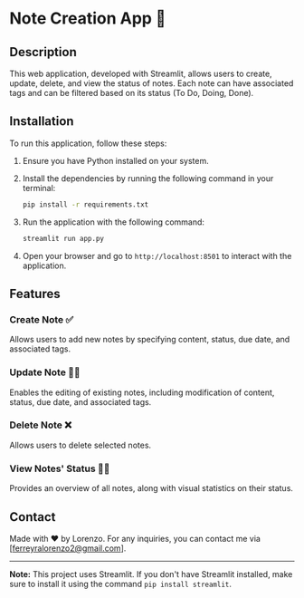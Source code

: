 # Note Creation App 📝

## Description
This web application, developed with Streamlit, allows users to create, update, delete, and view the status of notes. Each note can have associated tags and can be filtered based on its status (To Do, Doing, Done).

## Installation
To run this application, follow these steps:

1. Ensure you have Python installed on your system.
2. Install the dependencies by running the following command in your terminal:

    ```bash
    pip install -r requirements.txt
    ```

3. Run the application with the following command:

    ```bash
    streamlit run app.py
    ```

4. Open your browser and go to `http://localhost:8501` to interact with the application.

## Features

### Create Note ✅
Allows users to add new notes by specifying content, status, due date, and associated tags.

### Update Note 👨‍💻
Enables the editing of existing notes, including modification of content, status, due date, and associated tags.

### Delete Note ❌
Allows users to delete selected notes.

### View Notes' Status 👨‍💻
Provides an overview of all notes, along with visual statistics on their status.

## Contact
Made with ❤️ by Lorenzo. For any inquiries, you can contact me via [ferreyralorenzo2@gmail.com].

<hr>

**Note:** This project uses Streamlit. If you don't have Streamlit installed, make sure to install it using the command `pip install streamlit`.
